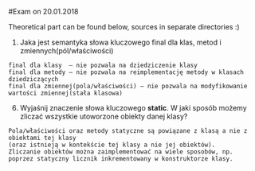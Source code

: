#Exam on 20.01.2018

Theoretical part can be found below, sources in separate directories :)


1. Jaka jest semantyka słowa kluczowego final dla klas, metod i zmiennych(pól/właściwości)
```
final dla klasy  – nie pozwala na dziedziczenie klasy
final dla metody – nie pozwala na reimplementację metody w klasach dziedziczących
final dla zmiennej(pola/właściwości) – nie pozwala na modyfikowanie wartości zmiennej(stała klasowa)
```


6. Wyjaśnij znaczenie słowa kluczowego **static**. W jaki sposób możemy zliczać wszystkie
utoworzone obiekty danej klasy?
```
Pola/właściwości oraz metody statyczne są powiązane z klasą a nie z obiektami tej klasy
(oraz istnieją w kontekście tej klasy a nie jej obiektów).
Zliczanie obiektów można zaimplementować na wiele sposobów, np. poprzez statyczny licznik inkrementowany w konstruktorze klasy.
```
